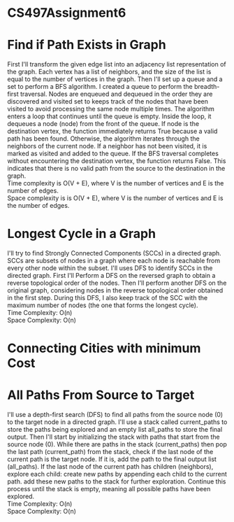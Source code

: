 # CS497Assignment6

# Find if Path Exists in Graph
First I'll transform the given edge list into an adjacency list representation of the graph. Each vertex has a list of neighbors, and the size of the list is equal to the number of vertices in the graph. Then I'll set up a queue and  a set to perform a BFS algorithm. I created a queue to perform the breadth-first traversal. Nodes are enqueued and dequeued in the order they are discovered  and visited set to  keeps track of the nodes that have been visited to avoid processing the same node multiple times. The algorithm enters a loop that continues until the queue is empty. Inside the loop, it dequeues a node (node) from the front of the queue. If node is the destination vertex, the function immediately returns True because a valid path has been found. Otherwise, the algorithm iterates through the neighbors of the current node. If a neighbor has not been visited, it is marked as visited and added to the queue. If the BFS traversal completes without encountering the destination vertex, the function returns False. This indicates that there is no valid path from the source to the destination in the graph. <br />
Time complexity is O(V + E), where V is the number of vertices and E is the number of edges.<br />
Space complexity is is O(V + E), where V is the number of vertices and E is the number of edges.<br />

# Longest Cycle in a Graph
I'll try to find Strongly Connected Components (SCCs) in a directed graph. SCCs are subsets of nodes in a graph where each node is reachable from every other node within the subset. I'll uses DFS to identify SCCs in the directed graph. First I'll Perform a DFS on the reversed graph to obtain a reverse topological order of the nodes. Then I'll perform another DFS on the original graph, considering nodes in the reverse topological order obtained in the first step. During this DFS, I also keep track of the SCC with the maximum number of nodes (the one that forms the longest cycle). <br />
Time Complexity: O(n)  <br />
Space Complexity: O(n)  <br />

# Connecting Cities with minimum Cost

# All Paths From Source to Target
I'll use a depth-first search (DFS) to find all paths from the source node (0) to the target node in a directed graph. I'll use a stack called current_paths to store the paths being explored and an empty list all_paths to store the final output. Then I'll start by initializing the stack with paths that start from the source node (0). While there are paths in the stack (current_paths) then pop the last path (current_path) from the stack, check if the last node of the current path is the target node. If it is, add the path to the final output list (all_paths). If the last node of the current path has children (neighbors), explore each child: create new paths by appending each child to the current path. add these new paths to the stack for further exploration. Continue this process until the stack is empty, meaning all possible paths have been explored. <br />
Time Complexity: O(n)  <br />
Space Complexity: O(n)  <br />
